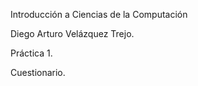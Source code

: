 Introducción a Ciencias de la Computación

Diego Arturo Velázquez Trejo. 

Práctica 1.


Cuestionario.
